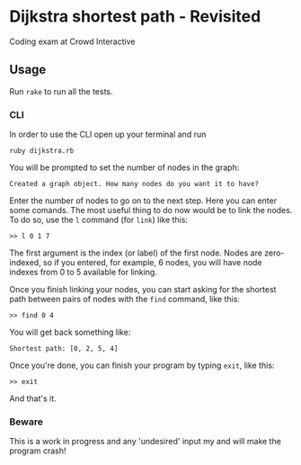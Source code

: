 # Dijkstra shortest path - Revisited

Coding exam at Crowd Interactive

## Usage

  Run `rake` to run all the tests.

### CLI

In order to use the CLI open up your terminal and run

    ruby dijkstra.rb

You will be prompted to set the number of nodes in the graph:

    Created a graph object. How many nodes do you want it to have?

Enter the number of nodes to go on to the next step. Here you can enter
some comands. The most useful thing to do now would be to link the
nodes. To do so, use the `l` command (for `link`) like this:

    >> l 0 1 7

The first argument is the index (or label) of the first node. Nodes are
zero-indexed, so if you entered, for example, 6 nodes, you will have
node indexes from 0 to 5 available for linking.

Once you finish linking your nodes, you can start asking for the
shortest path between pairs of nodes with the `find` command, like this:

    >> find 0 4

You will get back something like:

    Shortest path: [0, 2, 5, 4]

Once you're done, you can finish your program by typing `exit`, like
this:

    >> exit

And that's it.

### Beware

This is a work in progress and any 'undesired' input my and will make
the program crash!
